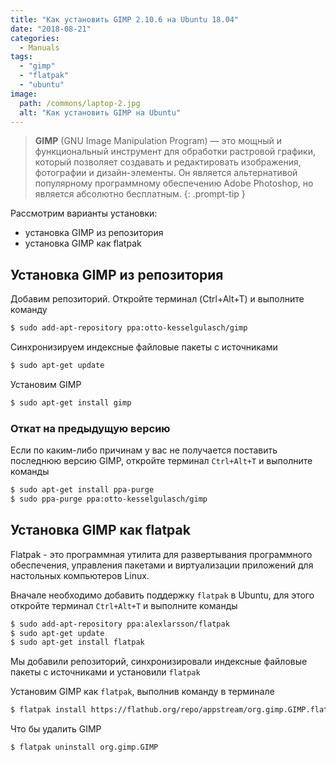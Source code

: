 ```yaml
---
title: "Как установить GIMP 2.10.6 на Ubuntu 18.04"
date: "2018-08-21"
categories: 
  - Manuals
tags: 
  - "gimp"
  - "flatpak"
  - "ubuntu"
image:
  path: /commons/laptop-2.jpg
  alt: "Как установить GIMP на Ubuntu"
---
```


> **GIMP** (GNU Image Manipulation Program) — это мощный и функциональный инструмент для обработки растровой графики, который позволяет создавать и редактировать изображения, фотографии и дизайн-элементы. Он является альтернативой популярному программному обеспечению Adobe Photoshop, но является абсолютно бесплатным.
{: .prompt-tip }

Рассмотрим варианты установки:

- установка GIMP из репозитория
- установка GIMP как flatpak

## Установка GIMP из репозитория

Добавим репозиторий. Откройте терминал (Ctrl+Alt+T) и выполните команду

```sh
$ sudo add-apt-repository ppa:otto-kesselgulasch/gimp
```

Синхронизируем индексные файловые пакеты с источниками

```sh
$ sudo apt-get update
```

Установим GIMP

```sh
$ sudo apt-get install gimp
```

### Откат на предыдущую версию

Если по каким-либо причинам у вас не получается поставить последнюю версию GIMP, откройте терминал `Ctrl+Alt+T` и выполните команды

```sh
$ sudo apt-get install ppa-purge
$ sudo ppa-purge ppa:otto-kesselgulasch/gimp
```

## Установка GIMP как flatpak

Flatpak - это программная утилита для развертывания программного обеспечения, управления пакетами и виртуализации приложений для настольных компьютеров Linux.

Вначале необходимо добавить поддержку `flatpak` в Ubuntu, для этого откройте терминал `Ctrl+Alt+T` и выполните команды

```sh
$ sudo add-apt-repository ppa:alexlarsson/flatpak
$ sudo apt-get update
$ sudo apt-get install flatpak
```

Мы добавили репозиторий, синхронизировали индексные файловые пакеты с источниками и установили `flatpak`

Установим GIMP как `flatpak`, выполнив команду в терминале

```sh
$ flatpak install https://flathub.org/repo/appstream/org.gimp.GIMP.flatpakref
```

Что бы удалить GIMP

```sh
$ flatpak uninstall org.gimp.GIMP
```
